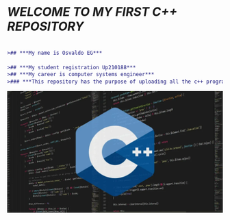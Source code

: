 # *WELCOME TO MY FIRST C++ REPOSITORY*
 ```diff

>## ***My name is Osvaldo EG***

>## ***My student registration Up210188***
>## ***My career is computer systems engineer***
>### ***This repository has the purpose of uploading all the c++ programs made in the entire course of the programming subject.***
 ```
![Portada](https://github.com/Up210188/Up210188_cpp/blob/main/imagenes/Lenguaje-C-1024x576.webp)

